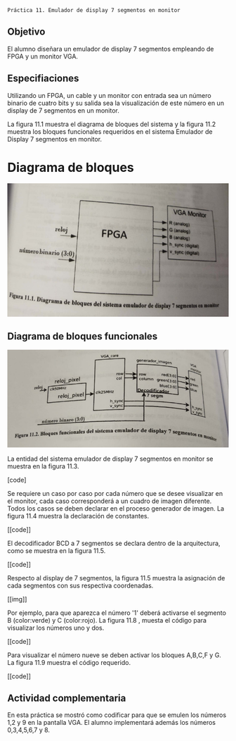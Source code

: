 ```
Práctica 11. Emulador de display 7 segmentos en monitor
```

## Objetivo

El alumno diseñara un emulador de display 7 segmentos empleando de FPGA y un monitor VGA.

## Especifiaciones

Utilizando un FPGA, un cable y un monitor con entrada  sea un número binario de cuatro bits y su salida sea la visualización de este número en un display de 7 segmentos en un monitor.

La figura 11.1 muestra el diagrama de bloques del sistema y la figura 11.2 muestra los bloques funcionales requeridos en el sistema Emulador de Display 7 segmentos en monitor.

# Diagrama de bloques

![](img/practica-11/image-20221201084743586.png)

## Diagrama de bloques funcionales

![](img/practica-11/image-20221201084805959.png)

La entidad del sistema emulador de display 7 segmentos en monitor se muestra en la figura 11.3.

[code]

Se requiere un caso por caso por cada número que se desee visualizar en el monitor, cada caso corresponderá a un cuadro de imagen diferente. Todos los casos se deben declarar en el proceso generador de imagen. La figura 11.4 muestra la declaración de constantes.

[[code]]

El decodificador BCD a 7 segmentos se declara dentro de la arquitectura, como se muestra en la figura 11.5.

[[code]]

Respecto al display de 7 segmentos, la figura 11.5 muestra la asignación de cada segmentos con sus respectiva coordenadas.

[[img]]

Por ejemplo, para que aparezca el número '1'  deberá activarse el segmento B (color:verde) y C (color:rojo). La figura 11.8 , muesta el código para visualizar los números uno y dos.

[[code]]

Para visualizar el número nueve se deben activar los bloques A,B,C,F y G.  La figura 11.9 muestra el código requerido.

[[code]]

## Actividad complementaria

En esta práctica se mostró como codificar para que se emulen los números 1,2 y 9 en la pantalla VGA. El alumno implementará además los números 0,3,4,5,6,7 y 8.